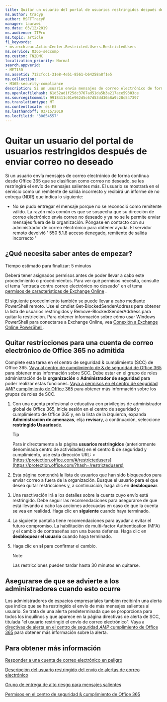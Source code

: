 ```yaml
---
title: Quitar un usuario del portal de usuarios restringidos después de enviar correo no deseado
ms.author: tracyp
author: MSFTTracyP
manager: laurawi
ms.date: 03/12/2019
ms.audience: ITPro
ms.topic: article
f1_keywords:
- ms.exch.eac.ActionCenter.Restricted.Users.RestrictedUsers
ms.service: O365-seccomp
ms.custom: TN2DMC
localization_priority: Normal
search.appverid:
- MET150
ms.assetid: 712cfcc1-31e8-4e51-8561-b64258a8f1e5
ms.collection:
- M365-security-compliance
description: Si un usuario envía mensajes de correo electrónico de forma continua desde Office 365 que se clasifican como correo no deseado, se les restringirá el envío de mensajes adicionales.
ms.openlocfilehash: 61d52ad1f25dc3767ad51da5b3a217ace59303ce
ms.sourcegitcommit: 9918411c01e962d5c67d53dd30a8a9c28c547397
ms.translationtype: MT
ms.contentlocale: es-ES
ms.lasthandoff: 03/15/2019
ms.locfileid: "30654557"
---
```

# <a name="removing-a-user-from-the-restricted-users-portal-after-sending-spam-email"></a>Quitar un usuario del portal de usuarios restringidos después de enviar correo no deseado

Si un usuario envía mensajes de correo electrónico de forma continua desde Office 365 que se clasifican como correo no deseado, se les restringirá el envío de mensajes salientes más. El usuario se mostrará en el servicio como un remitente de salida incorrecto y recibirá un informe de no entrega (NDR) que indica lo siguiente:

- No se pudo entregar el mensaje porque no se reconoció como remitente válido. La razón más común es que se sospecha que su dirección de correo electrónico envía correo no deseado y ya no se le permite enviar mensajes fuera de la organización. Póngase en contacto con su administrador de correo electrónico para obtener ayuda. El servidor remoto devolvió ' 550 5.1.8 acceso denegado, remitente de salida incorrecto '

## <a name="what-do-you-need-to-know-before-you-begin"></a>¿Qué necesita saber antes de empezar?
<a name="sectionSection0"> </a>

Tiempo estimado para finalizar: 5 minutos
  
Deberá tener asignados permisos antes de poder llevar a cabo este procedimiento o procedimientos. Para ver qué permisos necesita, consulte el tema "entrada contra correo electrónico no deseado" en el tema [permisos de características de Exchange Online](http://technet.microsoft.com/library/15073ce1-0917-403b-8839-02a2ebc96e16.aspx) .

El siguiente procedimiento también se puede llevar a cabo mediante PowerShell remoto. Use el cmdlet Get-BlockedSenderAddress para obtener la lista de usuarios restringidos y Remove-BlockedSenderAddress para quitar la restricción. Para obtener información sobre cómo usar Windows PowerShell para conectarse a Exchange Online, vea [Conexión a Exchange Online PowerShell](https://go.microsoft.com/fwlink/p/?linkid=396554).

## <a name="remove-restrictions-for-a-blocked-office-365-email-account"></a>Quitar restricciones para una cuenta de correo electrónico de Office 365 no admitida

Complete esta tarea en el centro de seguridad & cumplimiento (SCC) de Office 365. [Vaya al centro de cumplimiento de & de seguridad de Office 365](go-to-the-securitycompliance-center.md) para obtener más información sobre SCC. Debe estar en el grupo de roles administración de la **organización** o **Administrador de seguridad** para poder realizar estas funciones. [Vaya a permisos en el centro de seguridad _AMP_ cumplimiento de Office 365](permissions-in-the-security-and-compliance-center.md) para obtener más información sobre los grupos de roles de SCC.

1. Con una cuenta profesional o educativa con privilegios de administrador global de Office 365, inicie sesión en el centro de seguridad y cumplimiento de Office 365 y, en la lista de la izquierda, expanda **Administración de amenazas**, elija **revisar**y, a continuación, seleccione **restringido Usuarios**de.
    
    > [!TIP]
    > Para ir directamente a la página **usuarios restringidos** (anteriormente denominada centro de actividades) en el centro &amp; de seguridad y cumplimiento, use esta dirección URL: >[https://protection.office.com/#/restrictedusers](https://protection.office.com/?hash=/restrictedusers)

2. Esta página contendrá la lista de usuarios que han sido bloqueados para enviar correo a fuera de la organización.  Busque el usuario para el que desea quitar restricciones y, a continuación, haga clic en **desbloquear**.

3. Una reactivación irá a los detalles sobre la cuenta cuyo envío está restringido. Debe seguir las recomendaciones para asegurarse de que está llevando a cabo las acciones adecuadas en caso de que la cuenta se vea en realidad. Haga clic en **siguiente** cuando haya terminado.

4. La siguiente pantalla tiene recomendaciones para ayudar a evitar el futuro compromiso. La habilitación de multi-factor Authentication (MFA) y el cambio de contraseñas son una buena defensa. Haga clic en **desbloquear el usuario** cuando haya terminado.

5. Haga clic en **sí** para confirmar el cambio.

    > [!NOTE]
    > Las restricciones pueden tardar hasta 30 minutos en quitarse. 

## <a name="making-sure-admins-are-alerted-when-this-happens"></a>Asegurarse de que se advierte a los administradores cuando esto ocurre

Los administradores de espacios empresariales también recibirán una alerta que indica que se ha restringido el envío de más mensajes salientes al usuario. Se trata de una alerta predeterminada que se proporciona para todos los inquilinos y que aparece en la página directivas de alerta de SCC, titulada "el usuario restringió el envío de correo electrónico". Vaya a [directivas de alerta en el centro de seguridad _AMP_ cumplimiento de Office 365](https://docs.microsoft.com/en-us/office365/securitycompliance/alert-policies) para obtener más información sobre la alerta.

## <a name="for-more-information"></a>Para obtener más información

[Responder a una cuenta de correo electrónico en peligro](responding-to-a-compromised-email-account.md)

[Descripción del usuario restringido del envío de alertas de correo electrónico](https://docs.microsoft.com/en-us/office365/securitycompliance/alert-policies)

[Grupo de entrega de alto riesgo para mensajes salientes](high-risk-delivery-pool-for-outbound-messages.md)

[Permisos en el centro de seguridad & cumplimiento de Office 365](permissions-in-the-security-and-compliance-center.md)

